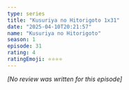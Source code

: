 ```yaml
---
type: series
title: "Kusuriya no Hitorigoto 1x31"
date: "2025-04-10T20:21:57"
name: "Kusuriya no Hitorigoto"
season: 1
episode: 31
rating: 4
ratingEmoji: ⭐️⭐️⭐️⭐️
---
```


*[No review was written for this episode]*
